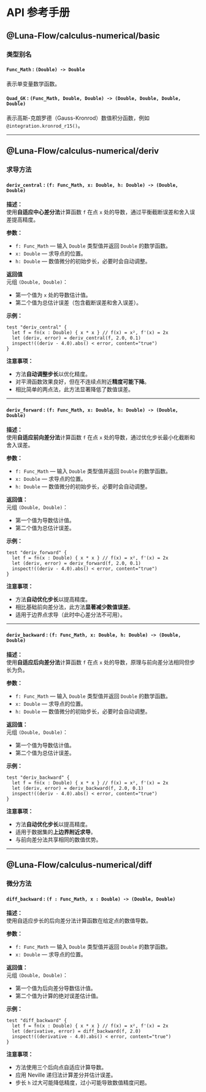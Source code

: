 # API 参考手册

## @Luna-Flow/calculus-numerical/basic

### 类型别名

#### `Func_Math` : `(Double) -> Double`

表示单变量数学函数。

#### `Quad_GK` : `(Func_Math, Double, Double) -> (Double, Double, Double, Double)`

表示高斯-克朗罗德（Gauss-Kronrod）数值积分函数，例如 `@integration.kronrod_r15()`。

---

## @Luna-Flow/calculus-numerical/deriv

### 求导方法

#### `deriv_central` : `(f: Func_Math, x: Double, h: Double) -> (Double, Double)`

**描述：**  
使用**自适应中心差分法**计算函数 `f` 在点 `x` 处的导数，通过平衡截断误差和舍入误差提高精度。

**参数：**

- `f: Func_Math` — 输入 `Double` 类型值并返回 `Double` 的数学函数。
- `x: Double` — 求导点的位置。
- `h: Double` — 数值微分的初始步长，必要时会自动调整。

**返回值**  
元组 `(Double, Double)`：

- 第一个值为 `x` 处的导数估计值。
- 第二个值为总估计误差（包含截断误差和舍入误差）。

**示例：**

```moonbit
test "deriv_central" {
  let f = fn(x : Double) { x * x } // f(x) = x², f'(x) = 2x
  let (deriv, error) = deriv_central(f, 2.0, 0.1)
  inspect!((deriv - 4.0).abs() < error, content="true")
}
```

**注意事项：**

- 方法**自动调整步长**以优化精度。
- 对平滑函数效果良好，但在不连续点附近**精度可能下降**。
- 相比简单的两点法，此方法显著降低了数值误差。

---

#### `deriv_forward` : `(f: Func_Math, x: Double, h: Double) -> (Double, Double)`

**描述：**  
使用**自适应前向差分法**计算函数 `f` 在点 `x` 处的导数，通过优化步长最小化截断和舍入误差。

**参数：**

- `f: Func_Math` — 输入 `Double` 类型值并返回 `Double` 的数学函数。
- `x: Double` — 求导点的位置。
- `h: Double` — 数值微分的初始步长，必要时会自动调整。

**返回值：**  
元组 `(Double, Double)`：

- 第一个值为导数估计值。
- 第二个值为总估计误差。

**示例：**

```moonbit
test "deriv_forward" {
  let f = fn(x : Double) { x * x } // f(x) = x², f'(x) = 2x
  let (deriv, error) = deriv_forward(f, 2.0, 0.1)
  inspect!((deriv - 4.0).abs() < error, content="true")
}
```

**注意事项：**

- 方法**自动优化步长**以提高精度。
- 相比基础前向差分法，此方法**显著减少数值误差**。
- 适用于边界点求导（此时中心差分法不可用）。

---

#### `deriv_backward` : `(f: Func_Math, x: Double, h: Double) -> (Double, Double)`

**描述：**  
使用**自适应后向差分法**计算函数 `f` 在点 `x` 处的导数，原理与前向差分法相同但步长为负。

**参数：**

- `f: Func_Math` — 输入 `Double` 类型值并返回 `Double` 的数学函数。
- `x: Double` — 求导点的位置。
- `h: Double` — 数值微分的初始步长，必要时会自动调整。

**返回值：**  
元组 `(Double, Double)`：

- 第一个值为导数估计值。
- 第二个值为总估计误差。

**示例：**

```moonbit
test "deriv_backward" {
  let f = fn(x : Double) { x * x } // f(x) = x², f'(x) = 2x
  let (deriv, error) = deriv_backward(f, 2.0, 0.1)
  inspect!((deriv - 4.0).abs() < error, content="true")
}
```

**注意事项：**

- 方法**自动优化步长**以提高精度。
- 适用于数据集的**上边界附近求导**。
- 与前向差分法共享相同的数值优势。

---

## @Luna-Flow/calculus-numerical/diff

### 微分方法

#### `diff_backward` : `(f : Func_Math, x : Double) -> (Double, Double)`

**描述：**  
使用自适应步长的后向差分法计算函数在给定点的数值导数。

**参数：**

- `f: Func_Math` — 输入 `Double` 类型值并返回 `Double` 的数学函数。
- `x: Double` — 求导点的位置。

**返回值：**  
元组 `(Double, Double)`：

- 第一个值为后向差分导数估计值。
- 第二个值为计算的绝对误差估计值。

**示例：**

```moonbit
test "diff_backward" {
  let f = fn(x : Double) { x * x } // f(x) = x², f'(x) = 2x
  let (derivative, error) = diff_backward(f, 2.0)
  inspect!((derivative - 4.0).abs() < error, content="true")
}
```

**注意事项：**

- 方法使用三个后向点自适应计算导数。
- 应用 Neville 递归法计算差分并估计误差。
- 步长 `h` 过大可能降低精度，过小可能导致数值精度问题。
